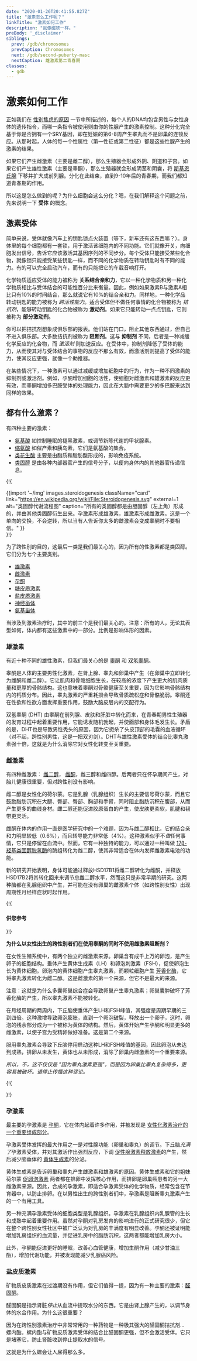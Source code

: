 ```yaml
---
date: "2020-01-26T20:41:55.827Z"
title: "激素怎么工作呢？"
linkTitle: "激素如何工作"
description: "就像磁铁一样。"
preBody: '_disclaimer'
siblings:
  prev: /gdb/chromosomes
  prevCaption: Chromosomes
  next: /gdb/second-puberty-masc
  nextCaption: 雄激素第二青春期
classes:
  - gdb
---
```


# 激素如何工作

正如我们在 [性别焦虑的原因](/gdb/causes) 一节中所描述的，每个人的DNA均包含男性与女性身体的遗传指令，而哪一条指令被使用则由你的性腺产生的激素控制。这种分化完全基于你是否拥有一个SRY基因，即在妊娠的第6-8周产生睾丸而不是卵巢的连锁反应。从那时起，人体的每一个性属性（第一性征或第二性征）都是这些性腺产生的激素的结果。

如果它们产生雌激素（主要是雌二醇），那么生殖器会形成外阴、阴道和子宫。如果它们产生雄性激素（主要是睾酮），那么生殖器就会形成阴茎和阴囊，将 [斯基恩氏腺](https://zh.wikipedia.org/wiki/%E6%96%AF%E5%9F%BA%E6%81%A9%E6%B0%8F%E8%85%BA) 下移并扩大成前列腺。分化在此结束，直到9-10年后的青春期，而我们都知道青春期的作用。

所以这是怎么做到的呢？为什么细胞会这么分化？嗯，在我们解释这个问题之前，先来说明一下 **受体** 的概念。


## 激素受体

简单来说，受体就像汽车上的钥匙锁点火装置（等下，新车还有这东西嘛？）。身体里的每个细胞都有一套锁，用于激活该细胞内的不同功能。它们就像开关，向细胞发出信号，告诉它应该激活其基因序列的不同步分。每个受体只能接受某些化合物，就像锁只能接受某些钥匙一样，而不同的化学物质在转动钥匙时有不同的能力。有的可以完全启动汽车，而有的只能把它的车载音响打开。

化学物质适应受体的能力被称为 **关系结合亲和力**，它以一种化学物质和另一种化学物质相比与受体结合的可能性百分比来衡量。因此，例如如果激素B与激素A相比只有10%的时间结合，那么就说它有10%的结合亲和力。同样地，一种化学品转动钥匙的能力被称为 *跨活性能力*。适合受体但不做任何事情的化合物被称为 *拮抗剂*，能够转动钥匙的化合物被称为 **激动剂**。如果它只能转动一点点钥匙，它则被称为 **部分激动剂**。

你可以把拮抗剂想象成俱乐部的报表。他们站在门口，阻止其他东西通过，但自己不进入俱乐部。大多数拮抗剂被称为 **阻断剂**。这与 **抑制剂** 不同，后者是一种减缓化学反应的化合物，而 *激活剂* 则加速反应。在受体中，抑制剂降低了受体的能力，从而使其对与受体结合的事物的反应不那么有效，而激活剂则提高了受体的能力，使其反应更强，就像一个助推器。

在某些情况下，一种激素可以通过减缓或增加细胞中的行为，作为一种不同激素的抑制剂或激活剂。例如，孕酮增加细胞的活性，使细胞对雌激素和雄激素的反应更有效，而睾酮增加多巴胺受体的处理能力，因此在大脑中需要更少的多巴胺来达到同样的效果。

## 都有什么激素？

有四种主要的激素：

- [氨基酸](https://zh.wikipedia.org/wiki/%E6%B0%A8%E5%9F%BA%E9%85%B8) 如控制睡眠的褪黑激素，或调节新陈代谢的甲状腺素。
- [缩氨酸](https://zh.wikipedia.org/wiki/%E8%82%BD) 如催产素和胰岛素，它们是氨基酸的集合。
- [类花生酸](https://zh.wikipedia.org/wiki/%E7%B1%BB%E8%8A%B1%E7%94%9F%E9%85%B8) 主要是由脂质和脂肪酸形成的，影响免疫系统。
- [类固醇](https://zh.wikipedia.org/wiki/%E7%94%BE%E4%BD%93) 是由各种内部器官产生的信号分子，以便向身体内的其他器官传递信息。

{!{ <div class="gutter print-span3">{{import '~/img' images.steroidogenesis
  className="card"
  link="https://en.wikipedia.org/wiki/File:Steroidogenesis.svg"
  external=1
  alt="类固醇代谢流程图"
  caption="所有的类固醇都是由胆固醇（左上角）形成的，并由其他类固醇衍生出来。孕激素形成雄激素，雄激素形成雌激素。这是一个单向的交换，不会逆转，所以当有人告诉你太多的雌激素会变成睾酮时不要相信。"
}}</div> }!}

为了跨性别的目的，这最后一类是我们最关心的，因为所有的性激素都是类固醇。它们分为七个主要类别。

- [雄激素](https://zh.wikipedia.org/wiki/%E9%9B%84%E6%BF%80%E7%B4%A0)
- [雌激素](https://zh.wikipedia.org/wiki/%E9%9B%8C%E6%BF%80%E7%B4%A0)
- [孕酮](https://zh.wikipedia.org/wiki/%E5%AD%95%E9%85%AE)
- [糖皮质激素](https://zh.wikipedia.org/wiki/%E7%B3%96%E7%9A%AE%E8%B4%A8%E6%BF%80%E7%B4%A0)
- [盐皮质激素](https://zh.wikipedia.org/wiki/%E7%9B%90%E7%9A%AE%E8%B4%A8%E6%BF%80%E7%B4%A0)
- [神经甾体](https://baike.baidu.com/item/%E7%A5%9E%E7%BB%8F%E7%94%BE%E4%BD%93)
- [氨基甾体](https://zh.wikipedia.org/wiki/%E6%B0%A8%E5%9F%BA%E7%94%BE%E4%BD%93)

当涉及到激素治疗时，其中的前三个是我们最关心的。注意：所有的人，无论其表型如何，体内都有这些激素中的一部分。比例是影响体形的因素。

### 雄激素

有近十种不同的雄性激素，但我们最关心的是 [睾酮](https://zh.wikipedia.org/wiki/%E7%9D%BE%E9%85%AE) 和 [双氢睾酮](https://zh.wikipedia.org/wiki/%E5%8F%8C%E6%B0%A2%E7%9D%BE%E9%85%AE)。

睾酮是人体的主要男性化激素，在肾上腺、睾丸和卵巢中产生（在卵巢中立即转化为雌酮和雌二醇）。它让肌肉和骨骼细胞生长，在较高的浓度下产生更大的肌肉质量和更厚的骨骼结构。这也意味着睾酮对骨骼健康至关重要，因为它影响骨骼结构内的钙质分布。因此，睾丸激素的严重耗损会导致骨质疏松症和骨骼脆弱。睾酮还在性欲和性欲方面发挥重要作用，鼓励大脑皮层内的交配行为。

双氢睾酮 (DHT) 由睾酮在前列腺、皮肤和肝脏中转化而来，在青春期男性生殖器的发育过程中起着重要作用，它能诱发随机勃起，并使面部和身体毛发生长。矛盾的是，DHT也是导致男性秃头的原因，因为它扼杀了头皮顶部的毛囊的血液循环（对不起，跨性别男性，这是一把双刃剑）。DHT与雄性激素受体的结合比睾丸激素强十倍，这就是为什么消除它对女性化转变至关重要。


### 雌激素

有四种雌激素： [雌二醇](https://zh.wikipedia.org/wiki/%E9%9B%8C%E4%BA%8C%E9%86%87)， [雌酮](https://zh.wikipedia.org/wiki/%E9%9B%8C%E9%85%AE)，雌三醇和雌四醇。后两者只在怀孕期间产生，对胎儿健康很重要，但对跨性别没有影响。

雌二醇是女性化的荷尔蒙。它是乳腺（乳腺组织）生长的主要信号荷尔蒙，而且它鼓励脂肪沉积在大腿、臀部、臀部、胸部和手臂，同时阻止脂肪沉积在腹部，从而产生更多的曲线身材。雌二醇还能促进胶原蛋白的产生，使皮肤更柔软，肌腱和韧带更灵活。

雌酮在体内的作用一直是医学研究中的一个难题，因为与雌二醇相比，它的结合亲和力明显较低（0.6%），而且转导能力非常低（4%）。这种激素似乎不*做*任何事情，它只是停留在血流中。然而，它有一种独特的能力，可以通过一种叫做 [17β-羟基类固醇脱氢酶](https://zh.wikipedia.org/wiki/17%CE%B2-%E7%BE%9F%E5%9F%BA%E7%B1%BB%E5%9B%BA%E9%86%87%E8%84%B1%E6%B0%A2%E9%85%B6)的酶组转化为雌二醇，使其非常适合在体内发挥雌激素电池的功能。

新的研究开始表明，身体可能通过释放HSD17B1将雌二醇转化为雌酮，并释放HSD17B2将其转化回来来调节总雌二醇水平，然而这只是非常早期的研究。这两种酶都在乳腺组织中产生，并可能在没有卵巢的雌激素个体（如跨性别女性）出现周期性月经样症状时起作用。

{!{ <div class="gutter"><div class="card"><div class="card-body"><h4 class="card-title">供您参考</h4> }!}

**为什么以女性出生的跨性别者们在使用睾酮的同时不使用雌激素阻断剂？**

在女性生殖系统中，有两个独立的雌激素来源。卵巢含有成千上万的卵泡，是产生卵子的细胞结构。垂体产生黄体生成素（LH）和卵泡刺激素（FSH），促使卵泡生长为黄体细胞。卵泡内的黄体细胞产生睾丸激素，而颗粒细胞产生 [芳香化酶](https://zh.wikipedia.org/wiki/%E8%8A%B3%E9%A6%99%E5%8C%96%E9%85%B6)，它将睾丸激素转化为雌二醇。这是雌激素的第一个来源，但它不是最大的来源。

注意：这就是为什么多囊卵巢综合症会导致卵巢产生睾丸激素；卵巢囊肿破坏了芳香化酶的产生，所以睾丸激素不能被转化。

在月经周期的两周内，下丘脑使垂体产生LH和FSH峰值，其强度是周期早期的三到四倍。这种激增导致卵泡膨胀，直到一个卵泡破裂，释放出一个卵子，这时，卵泡的残余部分成为一个被称为黄体的结构。然后，黄体开始产生孕酮和明显更多的雌激素，以使子宫为受精卵做好准备。这是第二个来源。

服用睾丸激素会导致下丘脑停用启动这种LH和FSH峰值的基因，因此卵泡从未达到成熟，排卵从未发生，黄体也从未形成，消除了卵巢内雌激素的一个重要来源。

*所以，不，这不仅仅是 "因为睾丸激素更强"，而是因为卵巢比睾丸复杂得多，更容易被破坏。请停止传播这种谬论。*

{!{ </div></div></div> }!}

### 孕激素

最主要的孕激素是 [孕酮](https://zh.wikipedia.org/zh/%E5%AD%95%E9%85%AE)，它在体内起着许多作用，并被发现是 [女性化激素治疗的一个重要组成部分](https://academic.oup.com/jcem/article/104/4/1181/5270376)。

孕激素受体发挥的最大作用之一是对性腺功能（卵巢和睾丸）的调节。下丘脑*充满了*孕激素受体，并对其激活作出强烈反应，下调 [促性腺激素释放激素](https://zh.wikipedia.org/wiki/%E4%BF%83%E6%80%A7%E8%85%BA%E6%BF%80%E7%B4%A0%E9%87%8A%E6%94%BE%E6%BF%80%E7%B4%A0)的产生，然后减少脑垂体的 [黄体生成素](https://zh.wikipedia.org/wiki/%E9%BB%84%E4%BD%93%E7%94%9F%E6%88%90%E7%B4%A0)的分泌。

黄体生成素是告诉卵巢和睾丸产生雌激素和雄激素的原因。黄体生成素和它的姐妹荷尔蒙 [促卵泡激素](https://zh.wikipedia.org/wiki/%E4%BF%83%E5%8D%B5%E6%B3%A1%E6%BF%80%E7%B4%A0) 两者都在排卵中发挥核心作用，而排卵是卵巢癌患者的另一大雌激素来源。因此，合成的孕激素，即适合孕激素受体的化学物质，经常包含在节育器中，以防止排卵。在以男性出生的跨性别者们中，孕激素是阻断睾丸激素产生的一个有用工具。

另一种充满孕激素受体的细胞类型是乳腺组织。孕激素在乳腺组织内乳腺管的生长和成熟中起着重要作用。虽然对孕酮对乳房发育的影响进行的正式研究很少，但它在整个跨性别女性社区中被广泛认为对乳房的丰满度有明显改善。孕酮还被证明能增加乳房组织的血流量，并促进乳房中的脂肪沉积，这两者都能增加乳房大小。

此外，孕酮能促进更好的睡眠，改善心血管健康，增加生酮作用（减少甘油三酯），增加代谢功能，并被发现能减少乳腺癌风险。

### 盐皮质激素

矿物质皮质激素在过渡期没有作用，但它们值得一提，因为有一种主要的激素：[醛固酮](https://zh.wikipedia.org/wiki/%E9%86%9B%E5%9B%BA%E9%85%AE)。

醛固酮是指示肾脏*停止*从血流中提取水分的东西。它是由肾上腺产生的，以调节身体的水合作用。为什么这很重要？

因为在跨性别激素治疗中非常常用的一种药物是一种极其强大的醛固酮拮抗剂... 螺内酯。螺内酯与矿物皮质激素受体的结合比醛固酮更强，但不会激活受体。它只是堵塞它，防止肾脏收到停止提取水的信号。

这就是为什么螺会让人尿得那么多。
